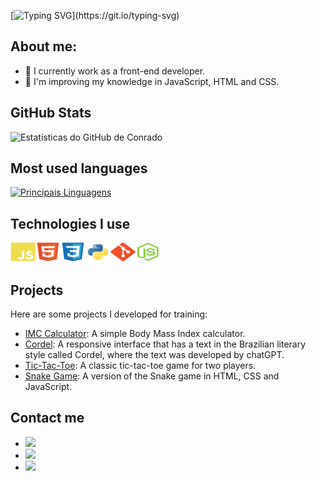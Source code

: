 [![Typing SVG](https://readme-typing-svg.demolab.com?font=Fira+Code&duration=6000&pause=1000&color=30F72E&center=true&vCenter=true&width=500&lines=console.log(%22hello+world%2C+i'm+Conrado!%22))](https://git.io/typing-svg)
## About me:
- 🔭 I currently work as a front-end developer.
- 🌱 I'm improving my knowledge in JavaScript, HTML and CSS.

## GitHub Stats
![Estatísticas do GitHub de Conrado](https://github-readme-stats.vercel.app/api?username=conradogui&show_icons=true&theme=dracula)

## Most used languages
[![Principais Linguagens](https://github-readme-stats.vercel.app/api/top-langs/?username=conradogui&layout=compact&theme=dracula)](https://github.com/conradogui/github-readme-stats)

## Technologies I use
<img align="left" alt="JavaScript" height="30" width="40" src="https://raw.githubusercontent.com/devicons/devicon/master/icons/javascript/javascript-plain.svg">
<img align="left" alt="HTML" height="30" width="40" src="https://raw.githubusercontent.com/devicons/devicon/master/icons/html5/html5-original.svg">
<img align="left" alt="CSS" height="30" width="40" src="https://raw.githubusercontent.com/devicons/devicon/master/icons/css3/css3-original.svg">
<img align="left" alt="CSS" height="30" width="40" src="https://raw.githubusercontent.com/devicons/devicon/master/icons/python/python-original.svg">
<img align="left" alt="CSS" height="30" width="40" src="https://raw.githubusercontent.com/devicons/devicon/master/icons/git/git-original.svg">
<img align="left" alt="CSS" height="30" width="40" src="https://raw.githubusercontent.com/devicons/devicon/master/icons/nodejs/nodejs-original.svg">

<br><br>

## Projects
Here are some projects I developed for training:

- [IMC Calculator](https://conradogui.github.io/hello/treinandopt1/index.html): A simple Body Mass Index calculator.
- [Cordel](https://conradogui.github.io/own-projects/pro2/): A responsive interface that has a text in the Brazilian literary style called Cordel, where the text was developed by chatGPT.
- [Tic-Tac-Toe](https://conradogui.github.io/own-projects/pro3/): A classic tic-tac-toe game for two players.
- [Snake Game](https://conradogui.github.io/own-projects/pro7/): A version of the Snake game in HTML, CSS and JavaScript.

## Contact me
- <a href="https://www.linkedin.com/in/guilherme-conrado-2784a7264/" target="_blank"><img src="https://img.shields.io/badge/-LinkedIn-%230077B5?style=for-the-badge&logo=linkedin&logoColor=white"></a>  
- <a href="https://www.instagram.com/guiconrss_" target="_blank"><img src="https://img.shields.io/badge/-Instagram-%23E4405F?style=for-the-badge&logo=instagram&logoColor=white" target="_blank"></a>
- <a href = "mailto:gui14fbce@gmail.com"><img src="https://img.shields.io/badge/-Gmail-%23333?style=for-the-badge&logo=gmail&logoColor=white" target="_blank"></a>


  
